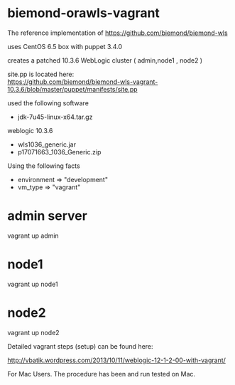 biemond-orawls-vagrant
=======================

The reference implementation of https://github.com/biemond/biemond-wls  

uses CentOS 6.5 box with puppet 3.4.0

creates a patched 10.3.6 WebLogic cluster ( admin,node1 , node2 )


site.pp is located here:  
https://github.com/biemond/biemond-wls-vagrant-10.3.6/blob/master/puppet/manifests/site.pp  


used the following software
- jdk-7u45-linux-x64.tar.gz

weblogic 10.3.6
- wls1036_generic.jar
- p17071663_1036_Generic.zip

Using the following facts

- environment => "development"
- vm_type     => "vagrant"


# admin server  
vagrant up admin

# node1  
vagrant up node1

# node2  
vagrant up node2


Detailed vagrant steps (setup) can be found here:

http://vbatik.wordpress.com/2013/10/11/weblogic-12-1-2-00-with-vagrant/

For Mac Users.  The procedure has been and run tested on Mac.
